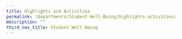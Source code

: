 ```yaml
---
title: Highlights and Activities
permalink: /departments/Student-Well-Being/highlights-activities/
description: ""
third_nav_title: Student Well Being
---
```

